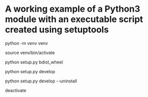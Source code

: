 # A working example of a Python3 module with an executable script created using setuptools

python -m venv venv

source venv/bin/activate

python setup.py bdist_wheel

python setup.py develop

python setup.py develop --uninstall

deactivate
